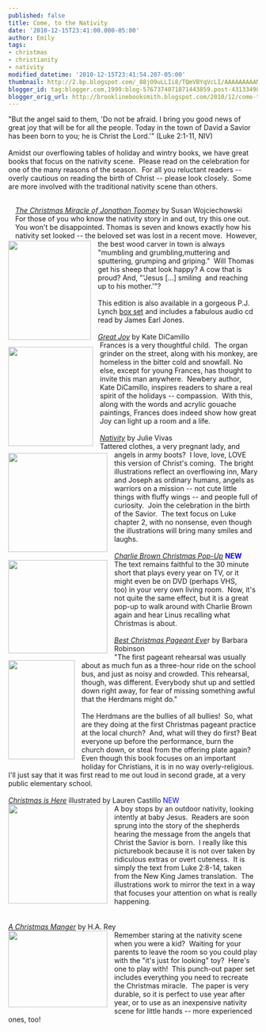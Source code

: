 ```yaml
---
published: false
title: Come, to the Nativity
date: '2010-12-15T23:41:00.000-05:00'
author: Emily
tags:
- christmas
- christianity
- nativity
modified_datetime: '2010-12-15T23:41:54.207-05:00'
thumbnail: http://2.bp.blogspot.com/_88jO9uLLIi8/TQmVBYqVcLI/AAAAAAAAANI/i0_1l2aOeR4/s72-c/The-Christmas-Miracle-of-Jonathan-Toomey-with-CD-Gift-Edition-0763636290-L.jpg
blogger_id: tag:blogger.com,1999:blog-5767374071871443859.post-4313349877745858662
blogger_orig_url: http://brooklinebooksmith.blogspot.com/2010/12/come-to-nativity.html
---
```


"But the angel said to them, 'Do not be afraid. I bring you good news of  great joy that will be for all the people. Today in the town of David a  Savior has been born to you; he is Christ the Lord.'" (Luke 2:1-11,  NIV) <br /><br />Amidst our overflowing tables of holiday and wintry books, we have  great books that focus on the nativity scene.&nbsp; Please read on the  celebration for one of the many reasons of the season.&nbsp; For all you  reluctant readers -- overly cautious on reading&nbsp;the birth of Christ -- please look  closely.&nbsp;&nbsp;Some are more involved with the traditional nativity scene  than others.<br /><div class="separator" style="clear: both; text-align: center;"><a href="http://1.bp.blogspot.com/_88jO9uLLIi8/TQmXTdRzi6I/AAAAAAAAANg/UG_zpdsNRG4/s1600/a-christmas-manger.jpg" imageanchor="1" style="margin-left: 1em; margin-right: 1em;"><br /></a></div><div id="divSignature"><a href="http://1.bp.blogspot.com/_88jO9uLLIi8/TQmXTdRzi6I/AAAAAAAAANg/UG_zpdsNRG4/s1600/a-christmas-manger.jpg" style="clear: left; float: left; margin-bottom: 1em; margin-right: 1em;"></a><a href="http://4.bp.blogspot.com/_88jO9uLLIi8/TQmWo8oeseI/AAAAAAAAANc/IrOZ2ueqNM0/s1600/christmas_is_here_400.jpg" style="clear: left; float: left; margin-bottom: 1em; margin-right: 1em;"></a><a href="http://2.bp.blogspot.com/_88jO9uLLIi8/TQmVh_YrEPI/AAAAAAAAANQ/HFHz13_yVpo/s1600/nativity.jpg" style="clear: left; float: left; margin-bottom: 1em; margin-right: 1em;"></a><a href="http://2.bp.blogspot.com/_88jO9uLLIi8/TQmVWpfrZeI/AAAAAAAAANM/nIrbXUBulgE/s1600/51Xr5d07tBL.jpg" style="clear: left; float: left; margin-bottom: 1em; margin-right: 1em;"></a><a href="http://2.bp.blogspot.com/_88jO9uLLIi8/TQmVBYqVcLI/AAAAAAAAANI/i0_1l2aOeR4/s1600/The-Christmas-Miracle-of-Jonathan-Toomey-with-CD-Gift-Edition-0763636290-L.jpg" style="clear: left; float: left; margin-bottom: 1em; margin-right: 1em;"></a><a href="http://www.brooklinebooksmith-shop.com/book/9780763636296"><i>The Christmas Miracle of Jonathan Toomey</i></a> by Susan Wojciechowski&nbsp; <br /><a href="http://2.bp.blogspot.com/_88jO9uLLIi8/TQmVBYqVcLI/AAAAAAAAANI/i0_1l2aOeR4/s1600/The-Christmas-Miracle-of-Jonathan-Toomey-with-CD-Gift-Edition-0763636290-L.jpg" style="clear: left; float: left; margin-bottom: 1em; margin-right: 1em;"><img border="0" height="200" src="http://2.bp.blogspot.com/_88jO9uLLIi8/TQmVBYqVcLI/AAAAAAAAANI/i0_1l2aOeR4/s200/The-Christmas-Miracle-of-Jonathan-Toomey-with-CD-Gift-Edition-0763636290-L.jpg" width="167" /></a>For those of you who know the nativity story in and out, try this one  out.&nbsp; You won't be disappointed. Thomas is seven and knows exactly how  his nativity set looked -- the beloved set was lost in a recent move.&nbsp;  However, the best wood carver in town is always "mumbling and  grumbling,muttering and sputtering, grumping and griping."&nbsp; Will Thomas  get his sheep that look happy? A cow that is proud? And, "'Jesus [...]  smiling&nbsp; and reaching up to his mother.'"? <br /><br />This edition is also available in a gorgeous P.J. Lynch <a href="http://www.brooklinebooksmith-shop.com/book/9780763643799">box set</a> and includes a fabulous audio cd read by James Earl Jones.&nbsp; <br /><br /><a href="http://www.brooklinebooksmith-shop.com/book/9780763649968"><i>Great Joy</i></a> by Kate DiCamillo <br /><a href="http://2.bp.blogspot.com/_88jO9uLLIi8/TQmVWpfrZeI/AAAAAAAAANM/nIrbXUBulgE/s1600/51Xr5d07tBL.jpg" style="clear: left; float: left; margin-bottom: 1em; margin-right: 1em;"><img border="0" height="200" src="http://2.bp.blogspot.com/_88jO9uLLIi8/TQmVWpfrZeI/AAAAAAAAANM/nIrbXUBulgE/s200/51Xr5d07tBL.jpg" width="171" /></a>Frances is a very thoughtful child.&nbsp; The organ grinder on the street,  along with his monkey, are homeless in the bitter cold and snowfall. No  else, except for young Frances,&nbsp;has thought to invite this man  anywhere.&nbsp; Newbery author, Kate&nbsp;DiCamillo, inspires readers to share a  real spirit of the holidays -- compassion.&nbsp; With this, along with the  words and acrylic gouache paintings, Frances does indeed show how great  Joy can light up a room and a life.<br /><br /><a href="http://www.brooklinebooksmith-shop.com/book/9780152060855"><i>Nativity</i></a> by Julie Vivas <br /><a href="http://2.bp.blogspot.com/_88jO9uLLIi8/TQmVh_YrEPI/AAAAAAAAANQ/HFHz13_yVpo/s1600/nativity.jpg" style="clear: left; float: left; margin-bottom: 1em; margin-right: 1em;"><img border="0" height="200" src="http://2.bp.blogspot.com/_88jO9uLLIi8/TQmVh_YrEPI/AAAAAAAAANQ/HFHz13_yVpo/s200/nativity.jpg" width="200" /></a>Tattered clothes, a very pregnant lady, and angels in army boots?&nbsp; I  love, love, LOVE this version of Christ's coming.&nbsp; The bright  illustrations reflect an overflowing inn, Mary and Joseph as ordinary  humans, angels as warriors on a mission -- not cute little things with  fluffy wings -- and people full of curiosity.&nbsp; Join the celebration in  the birth of the Savior.&nbsp; The text focus on Luke chapter 2, with no  nonsense, even though the illustrations will bring many smiles and  laughs.&nbsp; <br /><br /><a href="http://www.brooklinebooksmith-shop.com/book/9780762440047"><i>Charlie Brown Christmas Pop-Up</i></a> <b><span style="color: blue;">NEW</span></b> <br /><a href="http://2.bp.blogspot.com/_88jO9uLLIi8/TQmV01EOgkI/AAAAAAAAANU/ZMreEReAgD0/s1600/charliebrwon.jpg" style="clear: left; float: left; margin-bottom: 1em; margin-right: 1em;"><img border="0" height="188" src="http://2.bp.blogspot.com/_88jO9uLLIi8/TQmV01EOgkI/AAAAAAAAANU/ZMreEReAgD0/s200/charliebrwon.jpg" width="200" /></a>The text remains faithful to the 30 minute short that plays every year  on TV, or it might even be on DVD (perhaps VHS, too)&nbsp;in your very own  living room.&nbsp; Now, it's not quite the same effect, but it is a great  pop-up to walk around with Charlie Brown again and hear Linus recalling  what Christmas is about.<br /><br /><a href="http://www.brooklinebooksmith-shop.com/book/9780064402750"><i>Best Christmas Pageant Eve</i></a>r by Barbara Robinson <br /><a href="http://3.bp.blogspot.com/_88jO9uLLIi8/TQmWCYeoeXI/AAAAAAAAANY/ihfsEAC7gss/s1600/christmas+p.jpg" style="clear: left; float: left; margin-bottom: 1em; margin-right: 1em;"><img border="0" height="200" src="http://3.bp.blogspot.com/_88jO9uLLIi8/TQmWCYeoeXI/AAAAAAAAANY/ihfsEAC7gss/s200/christmas+p.jpg" width="134" /></a>"The first pageant rehearsal was usually about as much fun as a  three-hour ride on the school bus, and just as noisy and crowded. This  rehearsal, though, was different. Everybody shut up and settled down  right away, for fear of missing something awful that the Herdmans might  do."<br /><br />The Herdmans are the bullies of all bullies!&nbsp; So, what are they doing at  the first Christmas pageant practice at the local church?&nbsp; And, what will they do first? Beat everyone up before the performance, burn the church down, or steal from the offering plate again?&nbsp; Even though this book focuses on an  important holiday for Christians, it is in no way overly-religious.&nbsp;  I'll just say that it was first read to me out loud in second grade, at a  very public elementary school.<br /><br /><a href="http://www.brooklinebooksmith-shop.com/book/9781442408227"><i>Christmas is Here</i></a> illustrated by Lauren Castillo&nbsp;<span style="color: blue;">NEW </span><br /><a href="http://4.bp.blogspot.com/_88jO9uLLIi8/TQmWo8oeseI/AAAAAAAAANc/IrOZ2ueqNM0/s1600/christmas_is_here_400.jpg" style="clear: left; float: left; margin-bottom: 1em; margin-right: 1em;"><img border="0" height="200" src="http://4.bp.blogspot.com/_88jO9uLLIi8/TQmWo8oeseI/AAAAAAAAANc/IrOZ2ueqNM0/s200/christmas_is_here_400.jpg" width="200" /></a>A boy&nbsp;stops by an outdoor nativity, looking intently at baby Jesus.&nbsp;  Readers are soon sprung into the story of the shepherds hearing the  message from the angels that Christ the Savior is born.&nbsp; I really like  this picturebook because it is not over taken by ridiculous extras or  overt cuteness.&nbsp; It is simply the text from Luke 2:8-14, taken from the  New King James translation.&nbsp; The illustrations work to&nbsp;mirror the text  in a way that focuses your attention on what is really happening.<br /><br /><br /><a href="http://www.brooklinebooksmith-shop.com/book/9780547238944"><i>A Christmas Manger</i></a> by H.A. Rey&nbsp; <br /><a href="http://1.bp.blogspot.com/_88jO9uLLIi8/TQmXTdRzi6I/AAAAAAAAANg/UG_zpdsNRG4/s1600/a-christmas-manger.jpg" style="clear: left; float: left; margin-bottom: 1em; margin-right: 1em;"><img border="0" height="154" src="http://1.bp.blogspot.com/_88jO9uLLIi8/TQmXTdRzi6I/AAAAAAAAANg/UG_zpdsNRG4/s200/a-christmas-manger.jpg" width="200" /></a>Remember staring at the nativity scene when you were a kid?&nbsp; Waiting for  your parents to leave the room so you could play with the "it's just  for looking" toy?&nbsp; Here's one to play with!&nbsp; This punch-out paper set  includes everything you need to recreate the Christmas miracle.&nbsp; The  paper is very durable, so it is perfect to use year after year, or to  use as an inexpensive nativity scene for little hands -- more experienced ones, too!</div>